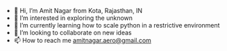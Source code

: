 - 👋 Hi, I’m Amit Nagar from Kota, Rajasthan, IN
- 👀 I’m interested in exploring the unknown
- 🌱 I’m currently learning how to scale python in a restrictive environment
- 💞️ I’m looking to collaborate on new ideas
- 📫 How to reach me amitnagar.aero@gmail.com

<!---
nagaramit/nagaramit is a ✨ special ✨ repository because its `README.md` (this file) appears on your GitHub profile.
You can click the Preview link to take a look at your changes.
--->
